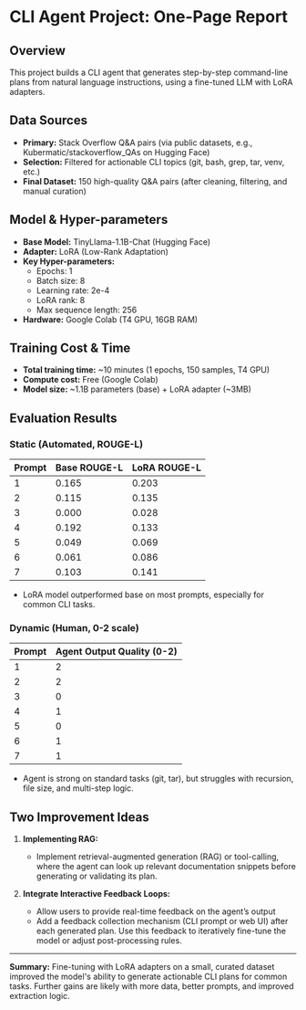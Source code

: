 # CLI Agent Project: One-Page Report

## Overview

This project builds a CLI agent that generates step-by-step command-line plans from natural language instructions, using a fine-tuned LLM with LoRA adapters.

## Data Sources

- **Primary:** Stack Overflow Q&A pairs (via public datasets, e.g., Kubermatic/stackoverflow_QAs on Hugging Face)
- **Selection:** Filtered for actionable CLI topics (git, bash, grep, tar, venv, etc.)
- **Final Dataset:** 150 high-quality Q&A pairs (after cleaning, filtering, and manual curation)

## Model & Hyper-parameters

- **Base Model:** TinyLlama-1.1B-Chat (Hugging Face)
- **Adapter:** LoRA (Low-Rank Adaptation)
- **Key Hyper-parameters:**
  - Epochs: 1
  - Batch size: 8
  - Learning rate: 2e-4
  - LoRA rank: 8
  - Max sequence length: 256
- **Hardware:** Google Colab (T4 GPU, 16GB RAM)

## Training Cost & Time

- **Total training time:** ~10 minutes (1 epochs, 150 samples, T4 GPU)
- **Compute cost:** Free (Google Colab)
- **Model size:** ~1.1B parameters (base) + LoRA adapter (~3MB)

## Evaluation Results

### Static (Automated, ROUGE-L)

| Prompt | Base ROUGE-L | LoRA ROUGE-L |
| ------ | ------------ | ------------ |
| 1      | 0.165        | 0.203        |
| 2      | 0.115        | 0.135        |
| 3      | 0.000        | 0.028        |
| 4      | 0.192        | 0.133        |
| 5      | 0.049        | 0.069        |
| 6      | 0.061        | 0.086        |
| 7      | 0.103        | 0.141        |

- LoRA model outperformed base on most prompts, especially for common CLI tasks.

### Dynamic (Human, 0-2 scale)

| Prompt | Agent Output Quality (0-2) |
| ------ | -------------------------- |
| 1      | 2                          |
| 2      | 2                          |
| 3      | 0                          |
| 4      | 1                          |
| 5      | 0                          |
| 6      | 1                          |
| 7      | 1                          |

- Agent is strong on standard tasks (git, tar), but struggles with recursion, file size, and multi-step logic.

## Two Improvement Ideas

1. **Implementing RAG:**

   - Implement retrieval-augmented generation (RAG) or tool-calling, where the agent can look up relevant documentation snippets before generating or validating its plan.

2. **Integrate Interactive Feedback Loops:**
   - Allow users to provide real-time feedback on the agent’s output
   - Add a feedback collection mechanism (CLI prompt or web UI) after each generated plan. Use this feedback to iteratively fine-tune the model or adjust post-processing rules.

---

**Summary:**
Fine-tuning with LoRA adapters on a small, curated dataset improved the model's ability to generate actionable CLI plans for common tasks. Further gains are likely with more data, better prompts, and improved extraction logic.
